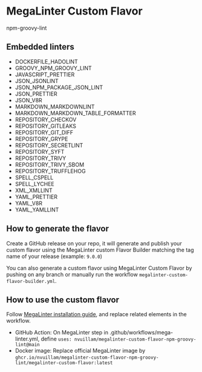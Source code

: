 # MegaLinter Custom Flavor

npm-groovy-lint

## Embedded linters

  - DOCKERFILE_HADOLINT
  - GROOVY_NPM_GROOVY_LINT
  - JAVASCRIPT_PRETTIER
  - JSON_JSONLINT
  - JSON_NPM_PACKAGE_JSON_LINT
  - JSON_PRETTIER
  - JSON_V8R
  - MARKDOWN_MARKDOWNLINT
  - MARKDOWN_MARKDOWN_TABLE_FORMATTER
  - REPOSITORY_CHECKOV
  - REPOSITORY_GITLEAKS
  - REPOSITORY_GIT_DIFF
  - REPOSITORY_GRYPE
  - REPOSITORY_SECRETLINT
  - REPOSITORY_SYFT
  - REPOSITORY_TRIVY
  - REPOSITORY_TRIVY_SBOM
  - REPOSITORY_TRUFFLEHOG
  - SPELL_CSPELL
  - SPELL_LYCHEE
  - XML_XMLLINT
  - YAML_PRETTIER
  - YAML_V8R
  - YAML_YAMLLINT

## How to generate the flavor

Create a GitHub release on your repo, it will generate and publish your custom flavor using the MegaLinter custom Flavor Builder matching the tag name of your release (example: `9.0.0`)

You can also generate a custom flavor using MegaLinter Custom Flavor by pushing on any branch or manually run the workflow `megalinter-custom-flavor-builder.yml`.

## How to use the custom flavor

Follow [MegaLinter installation guide](https://megalinter.io/latest/install-assisted/), and replace related elements in the workflow.

- GitHub Action: On MegaLinter step in .github/workflows/mega-linter.yml, define `uses: nvuillam/megalinter-custom-flavor-npm-groovy-lint@main`
- Docker image: Replace official MegaLinter image by `ghcr.io/nvuillam/megalinter-custom-flavor-npm-groovy-lint/megalinter-custom-flavor:latest`